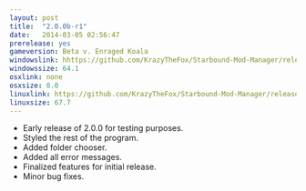 ```yaml
---
layout: post
title:  "2.0.0b-r1"
date:   2014-03-05 02:56:47
prerelease: yes
gameversion: Beta v. Enraged Koala
windowslink: hhttps://github.com/KrazyTheFox/Starbound-Mod-Manager/releases/download/v2.0.0-beta.1-windows/Starbound-Mod-Manager-2.0.0b-r1.zip
windowssize: 64.1
osxlink: none
osxsize: 0.0
linuxlink: https://github.com/KrazyTheFox/Starbound-Mod-Manager/releases/download/v2.0.0-beta.1-linux/Starbound-Mod-Manager-2.0.0b-r1.zip
linuxsize: 67.7
---
```

<ul class="hyphen-list">
	<li>Early release of 2.0.0 for testing purposes.</li>
	<li>Styled the rest of the program.</li>
	<li>Added folder chooser.</li>
	<li>Added all error messages.</li>
	<li>Finalized features for initial release.</li>
	<li>Minor bug fixes.</li>
</ul>